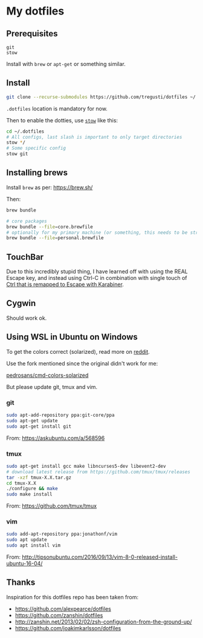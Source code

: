 # My dotfiles

## Prerequisites

```
git
stow
```

Install with `brew` or `apt-get` or something similar.

## Install

```sh
git clone --recurse-submodules https://github.com/tregusti/dotfiles ~/.dotfiles
```

`.dotfiles` location is mandatory for now.

Then to enable the dotties, use [`stow`](https://alexpearce.me/2016/02/managing-dotfiles-with-stow/) like this:

```sh
cd ~/.dotfiles
# All configs, last slash is important to only target directories
stow */
# Some specific config
stow git
```

## Installing brews

Install `brew` as per: https://brew.sh/

Then:

```sh
brew bundle

# core packages
brew bundle --file=core.brewfile
# optionally for my primary machine (or something, this needs to be structured better)
brew bundle --file=personal.brewfile
```

## TouchBar

Due to this incredibly stupid thing, I have learned off with using the REAL Escape key,
and instead using Ctrl-C in combination with single touch of [Ctrl that is remapped to
Escape with Karabiner](https://www.codeography.com/2017/07/16/the-next-era-of-remapping-caps-lock.html).

## Cygwin

Should work ok.

## Using WSL in Ubuntu on Windows

To get the colors correct (solarized), read more on [reddit](https://www.reddit.com/r/bashonubuntuonwindows/comments/60da1u/solarized_colors_for_vim_in_bash_on_windows_works/).

Use the fork mentioned since the original didn't work for me:

[pedrosans/cmd-colors-solarized](https://github.com/pedrosans/cmd-colors-solarized)

But please update git, tmux and vim.

### git

```sh
sudo apt-add-repository ppa:git-core/ppa
sudo apt-get update
sudo apt-get install git
```

From: https://askubuntu.com/a/568596

### tmux

```sh
sudo apt-get install gcc make libncurses5-dev libevent2-dev
# download latest release from https://github.com/tmux/tmux/releases
tar -xzf tmux-X.X.tar.gz
cd tmux-X.X
./configure && make
sudo make install
```

From: https://github.com/tmux/tmux

### vim

```sh
sudo add-apt-repository ppa:jonathonf/vim
sudo apt update
sudo apt install vim
```

From: http://tipsonubuntu.com/2016/09/13/vim-8-0-released-install-ubuntu-16-04/

## Thanks

Inspiration for this dotfiles repo has been taken from:

- https://github.com/alexpearce/dotfiles
- https://github.com/zanshin/dotfiles
- http://zanshin.net/2013/02/02/zsh-configuration-from-the-ground-up/
- https://github.com/joakimkarlsson/dotfiles
